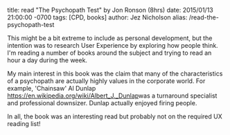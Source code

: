 title: read "The Psychopath Test" by Jon Ronson (8hrs)
date: 2015/01/13 21:00:00 -0700
tags: [CPD, books]
author: Jez Nicholson
alias: /read-the-psychopath-test

​This might be a bit extreme to include as personal development, but the intention was to research User Experience by exploring how people think. I'm reading a number of books around the subject and trying to read an hour a day during the week.

My main interest in this book was the claim that many of the characteristics of a psychopath are actually highly values in the corporate world. For example, 'Chainsaw' Al Dunlap https://en.wikipedia.org/wiki/Albert_J._Dunlap​ was a turnaround specialist and professional downsizer. Dunlap actually enjoyed firing people.

In all, the book was an interesting read but probably not on the required UX reading list!